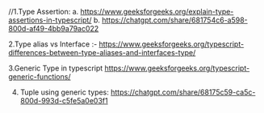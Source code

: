 //1.Type Assertion:
a. https://www.geeksforgeeks.org/explain-type-assertions-in-typescript/
b. https://chatgpt.com/share/681754c6-a598-800d-af49-4bb9a79ac022

2.Type alias vs Interface :-
https://www.geeksforgeeks.org/typescript-differences-between-type-aliases-and-interfaces-type/

3.Generic Type in typescript
https://www.geeksforgeeks.org/typescript-generic-functions/

4. Tuple using generic types:
   https://chatgpt.com/share/68175c59-ca5c-800d-993d-c5fe5a0e03f1

